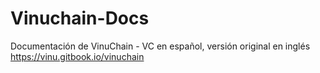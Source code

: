 # Vinuchain-Docs
Documentación de VinuChain - VC en español, versión original en inglés https://vinu.gitbook.io/vinuchain
